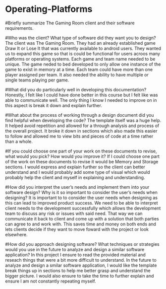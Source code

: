 # Operating-Platforms
#Briefly summarize The Gaming Room client and their software requirements. 

#Who was the client? What type of software did they want you to design?
The client was The Gaming Room. They had an already established game Draw It or Lose It that was currently available to android users. They wanted us to expand this game so that is could be functional for users acroos many platforms or operating systems. Each game and team name needed to be unique. The game neded to bed developed to only allow one instance of the game to exist in memory at a time. Each team could have more than one player assigned per team. It also  needed the ability to have multiple or single teams playing per game.

#What did you do particularly well in developing this documentation?
Honestly, I felt like I could have done better in this course but I felt like was able to communicate well. The only thing I know I needed to improve on in this aspect is break it down and explain further. 

#What about the process of working through a design document did you find helpful when developing the code?
The template itself was a huge help. It helped avoid repetition and allowed for a through analysis and process of the overall project. It broke it down in sections which also made this easier to follow and allowed me to view bits and pieces of code at a time rather than a whole. 

#If you could choose one part of your work on these documents to revise, what would you pick? How would you improve it?
If I could choose one part of the work on these documents to revise it would be Memory and Storage sections. I would express and explain further so the client can better understand and I would probably add some type of visual which would probably help the client and myself in explaining and understanding. 

#How did you interpret the user’s needs and implement them into your software design? Why is it so important to consider the user’s needs when designing?
It is important to to consider the user needs when designing as this can lead to improved product success. We need to be able to interpret client needs to the development successfully which allows the development team to discuss any risk or issues with said need. That way we can communicate it back to client and come up with a solution that both parties can agree to and work with. This saves time and money on both ends and lets clients decide if they want to move foward with the project or look elsewhere. 

#How did you approach designing software? What techniques or strategies would you use in the future to analyze and design a similar software application?
In this project I ensure to read the provided material and reseach things that were a bit more difficult to understand. In the future to analyze and design a smilar software application, I would like the template break things up in sections to help me better grasp and understand the bigger picture. I would also ensure to take the time to further explain and ensure I am not constantly repeating myself. 

